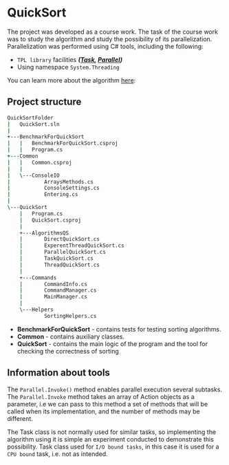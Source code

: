 # QuickSort

The project was developed as a course work. The task of the course work was to study the algorithm and study the possibility of its parallelization. Parallelization was performed using C# tools, including the following:
- `TPL library` facilities **_([Task](https://learn.microsoft.com/en-us/dotnet/api/system.threading.tasks.task?view=net-7.0), [Parallel](https://learn.microsoft.com/en-us/dotnet/api/system.threading.tasks.parallel?view=net-7.0))_**
- Using namespace `System.Threading`

You can learn more about the algorithm [here](https://en.wikipedia.org/wiki/Quicksort):

## Project structure
```bash
QuickSortFolder
|   QuickSort.sln
|   
+---BenchmarkForQuickSort
|   |   BenchmarkForQuickSort.csproj
|   |   Program.cs
+---Common
|   |   Common.csproj
|   |   
|   \---ConsoleIO
|           ArraysMethods.cs
|           ConsoleSettings.cs
|           Entering.cs
|           
\---QuickSort
    |   Program.cs
    |   QuickSort.csproj
    |   
    +---AlgorithmsQS
    |       DirectQuickSort.cs
    |       ExperentThreadQuickSort.cs
    |       ParallelQuickSort.cs
    |       TaskQuickSort.cs
    |       ThreadQuickSort.cs
    |       
    +---Commands
    |       CommandInfo.cs
    |       CommandManager.cs
    |       MainManager.cs
    |       
    \---Helpers
            SortingHelpers.cs
 ```           

- **BenchmarkForQuickSort** - contains tests for testing sorting algorithms.
- **Common** - contains auxiliary classes.
- **QuickSort** - contains the main logic of the program and the tool for checking the correctness of sorting

## Information about tools

The `Parallel.Invoke()` method enables parallel execution several subtasks. The `Parallel.Invoke` method takes an array of Action objects as a parameter, i.e we can pass to this method a set of methods that will be called when its implementation, and the number of methods may be different.


The Task class is not normally used for similar tasks, so implementing the algorithm using it is simple an experiment conducted to demonstrate this possibility. Task class used for `I/O bound tasks`, in this case it is used for a `CPU bound` task, i.e. not as intended.
